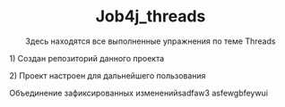 <h1 align="center">Job4j_threads</h1>
<p align="center"> Здесь находятся все выполненные упражнения по теме Threads </p>
<p>1) Создан репозиторий данного проекта </p>
<p>2) Проект настроен для дальнейшего пользования</p>
Объединение зафиксированных измененийsadfaw3 asfewgbfeywui